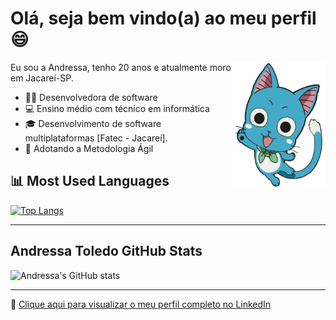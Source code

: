 
# Olá, seja bem vindo(a) ao meu perfil 😄

<div>
  <img align="right" padding-top="30px" width="150" height="200" src="https://github.com/andressatoledo/perfil/blob/main/imagens/blueperfil.png">

  Eu sou a Andressa, tenho 20 anos e atualmente moro em Jacareí-SP.
  
  - 👩‍💻 Desenvolvedora de software
  - 💻 Ensino médio com técnico em informática
  - 🎓 Desenvolvimento de software multiplataformas [Fatec - Jacareí].
  - 🎯 Adotando a Metodologia Ágil

</div>

## 📊 Most Used Languages

[![Top Langs](https://github-readme-stats.vercel.app/api/top-langs/?username=andressatoledo&layout=compact)](https://github.com/anuraghazra/github-readme-stats)

---

## Andressa Toledo GitHub Stats

![Andressa's GitHub stats](https://github-readme-stats.vercel.app/api?username=andressatoledo&show_icons=true&theme=radical)

---

🔗 [Clique aqui para visualizar o meu perfil completo no LinkedIn](https://www.linkedin.com/in/andressa-toledo/)
